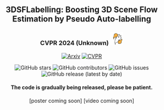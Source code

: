 <div align="center">    

## 3DSFLabelling: Boosting 3D Scene Flow Estimation by Pseudo Auto-labelling
### CVPR 2024 (Unknown)  <img src="images/celebration.gif" width="35" height="35" alt="Celebration"/>

[![Arxiv](http://img.shields.io/badge/Arxiv-2402.10668-B31B1B.svg)](https://arxiv.org/abs/2402.18146)
[![CVPR](http://img.shields.io/badge/CVPR-2024-4b44ce.svg)](https://arxiv.org/pdf/2402.18146.pdf)

![GitHub stars](https://img.shields.io/github/stars/jiangchaokang/3DSFLabelling)
![GitHub contributors](https://img.shields.io/github/contributors/jiangchaokang/3DSFLabelling)
![GitHub issues](https://img.shields.io/github/issues-raw/jiangchaokang/3DSFLabelling)
![GitHub release (latest by date)](https://img.shields.io/github/v/release/jiangchaokang/3DSFLabelling)

#### The code is gradually being released, please be patient.
[poster coming soon] [video coming soon]
</div>


